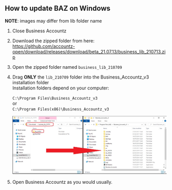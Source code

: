 ## How to update BAZ on Windows

**NOTE**: images may differ from lib folder name

1. Close Business Accountz    
2. Download the zipped folder from here:      
   <https://github.com/accountz-open/download/releases/download/beta_21.07.13/business_lib_210713.zip>
3. Open the zipped folder named `business_lib_210709`
4. Drag **ONLY** the `lib_210709` folder into the Business_Accountz_v3 installation folder    
   Installation folders depend on your computer:    
    
   `C:\Program Files\Business_Accountz_v3`    
   or    
   `C:\Program Files(x86)\Business_Accountz_v3`    
    
    
   ![manual-update](baz-update-lib-win.jpg)
   
5. Open Business Accountz as you would usually.

